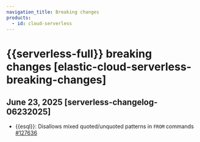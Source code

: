 ```yaml
---
navigation_title: Breaking changes
products:
  - id: cloud-serverless
---
```


# {{serverless-full}} breaking changes [elastic-cloud-serverless-breaking-changes]

## June 23, 2025 [serverless-changelog-06232025]

* {{esql}}: Disallows mixed quoted/unquoted patterns in `FROM` commands [#127636]({{es-pull}}127636)